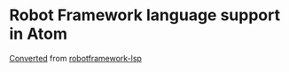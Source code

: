 # Robot Framework language support in Atom #

[Converted](https://cson-json-converter.netlify.app/) from [robotframework-lsp](https://github.com/robocorp/robotframework-lsp)
